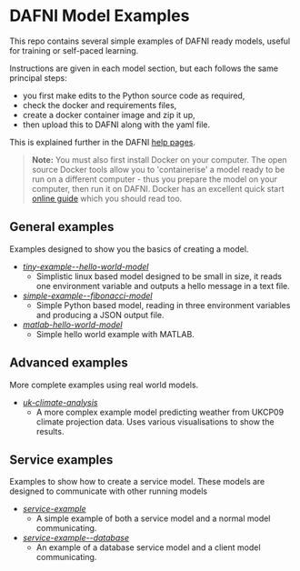 # DAFNI Model Examples

This repo contains several simple examples of DAFNI ready models, useful for training or self-paced learning.

Instructions are given in each model section, but each follows the same principal steps: 
- you first make edits to the Python source code as required, 
- check the docker and requirements files, 
- create a docker container image and zip it up, 
- then upload this to DAFNI along with the yaml file. 

This is explained further in the DAFNI [help pages](https://docs.secure.dafni.rl.ac.uk/docs/how-to/models/how-to-create-a-dafni-ready-model/). 

> **Note:** You must also first install Docker on your computer. The open source Docker tools allow you to 'containerise' a model ready to be run on a different computer - thus you prepare the model on your computer, then run it on DAFNI. Docker has an excellent quick start [online guide](https://docs.docker.com/get-started/overview/) which you should read too.

## General examples
Examples designed to show you the basics of creating a model.

 - _[tiny-example--hello-world-model](./tiny-example--hello-world-model)_ 
   - Simplistic linux based model designed to be small in size, it reads one environment variable and outputs a hello message in a text file.
 - _[simple-example--fibonacci-model](./simple-example--fibonacci-model)_ 
   - Simple Python based model, reading in three environment variables and producing a JSON output file.
 - _[matlab-hello-world-model](./matlab-hello-world-model)_ 
   - Simple hello world example with MATLAB.
 
## Advanced examples
More complete examples using real world models.
 - _[uk-climate-analysis](./uk-climate-analysis)_ 
   - A more complex example model predicting weather from UKCP09 climate projection data. Uses various visualisations to show the results.

 ## Service examples
Examples to show how to create a service model. These models are designed to communicate with other running models

 - _[service-example](./service-example--simple)_ 
   - A simple example of both a service model and a normal model communicating.
 - _[service-example--database](./service-example--database)_
    - An example of a database service model and a client model communicating.
 
